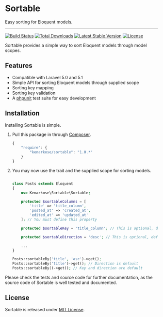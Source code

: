# Sortable
Easy sorting for Eloquent models.

---
[![Build Status](https://travis-ci.org/kenarkose/Sortable.svg?branch=master)](https://travis-ci.org/kenarkose/Sortable)
[![Total Downloads](https://poser.pugx.org/kenarkose/Sortable/downloads)](https://packagist.org/packages/kenarkose/Sortable)
[![Latest Stable Version](https://poser.pugx.org/kenarkose/Sortable/version)](https://packagist.org/packages/kenarkose/Sortable)
[![License](https://poser.pugx.org/kenarkose/Sortable/license)](https://packagist.org/packages/kenarkose/Sortable)

Sortable provides a simple way to sort Eloquent models through model scopes.

## Features
- Compatible with Laravel 5.0 and 5.1
- Simple API for sorting Eloquent models through supplied scope
- Sorting key mapping
- Sorting key validation
- A [phpunit](http://www.phpunit.de) test suite for easy development

## Installation
Installing Sortable is simple.

1. Pull this package in through [Composer](https://getcomposer.org).

    ```js
    {
        "require": {
            "kenarkose/sortable": "1.0.*"
        }
    }
    ```

2. You may now use the trait and the supplied scope for sorting models.
    ```php

    class Posts extends Eloquent
    {
        use Kenarkose\Sortable\Sortable;

        protected $sortableColumns = [
            'title' => 'title_column',
            'posted_at' => 'created_at',
            'edited_at' => 'updated_at'
        ]; // You must define this property

        protected $sortableKey = 'title_column'; // This is optional, default is id

        protected $sortableDirection = 'desc'; // This is optional, default is asc

        ...
    }

    Posts::sortableBy('title', 'asc')->get();
    Posts::sortableBy('title')->get(); // Direction is default
    Posts::sortableBy()->get(); // Key and direction are default
    ```

Please check the tests and source code for further documentation, as the source code of Sortable is well tested and documented.

## License
Sortable is released under [MIT License](https://github.com/kenarkose/Sortable/blob/master/LICENSE).